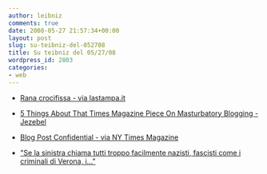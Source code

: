 ```yaml
---
author: leibniz
comments: true
date: 2008-05-27 21:57:34+00:00
layout: post
slug: su-teibniz-del-052708
title: Su teibniz del 05/27/08
wordpress_id: 2803
categories:
- web
---
```






	
  * [Rana crocifissa - via lastampa.it](http://feeds.feedburner.com/~r/teibniz/~3/299138270/36213620)

	
  * [5 Things About That Times Magazine Piece On Masturbatory Blogging - Jezebel](http://feeds.feedburner.com/~r/teibniz/~3/299127618/36211318)

	
  * [Blog Post Confidential - via NY Times Magazine](http://feeds.feedburner.com/~r/teibniz/~3/299125042/36211027)

	
  * ["Se la sinistra chiama tutti troppo facilmente nazisti, fascisti come i criminali di Verona, i..."](http://feeds.feedburner.com/~r/teibniz/~3/298973896/36186539)




